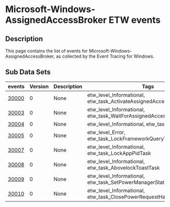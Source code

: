 # Microsoft-Windows-AssignedAccessBroker ETW events

## Description
This page contains the list of events for Microsoft-Windows-AssignedAccessBroker, as collected by the Event Tracing for Windows.

## Sub Data Sets
|events|Version|Description|Tags|
|---|---|---|---|
|[30000](events/event-30000.md)|0|None|etw_level_Informational, etw_task_ActivateAssignedAccessApplication|
|[30003](events/event-30003.md)|0|None|etw_level_Informational, etw_task_WaitForAssignedAccessApplicationToDie|
|[30004](events/event-30004.md)|0|None|etw_level_Informational, etw_task_CustomTask|
|[30005](events/event-30005.md)|0|None|etw_level_Error, etw_task_LockFrameworkQueryTask|
|[30007](events/event-30007.md)|0|None|etw_level_Informational, etw_task_LockAppPidTask|
|[30008](events/event-30008.md)|0|None|etw_level_Informational, etw_task_AbovelockToastTask|
|[30009](events/event-30009.md)|0|None|etw_level_Informational, etw_task_SetPowerManagerStatusTask|
|[30010](events/event-30010.md)|0|None|etw_level_Informational, etw_task_ClosePowerRequestHandleTask|
